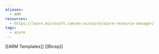 ```yaml
---
aliases:
  - ARM
resources:
  - https://learn.microsoft.com/en-us/azure/azure-resource-manager/
tags:
  - azure
---
```

[[ARM Templates]]
[[Bicep]]